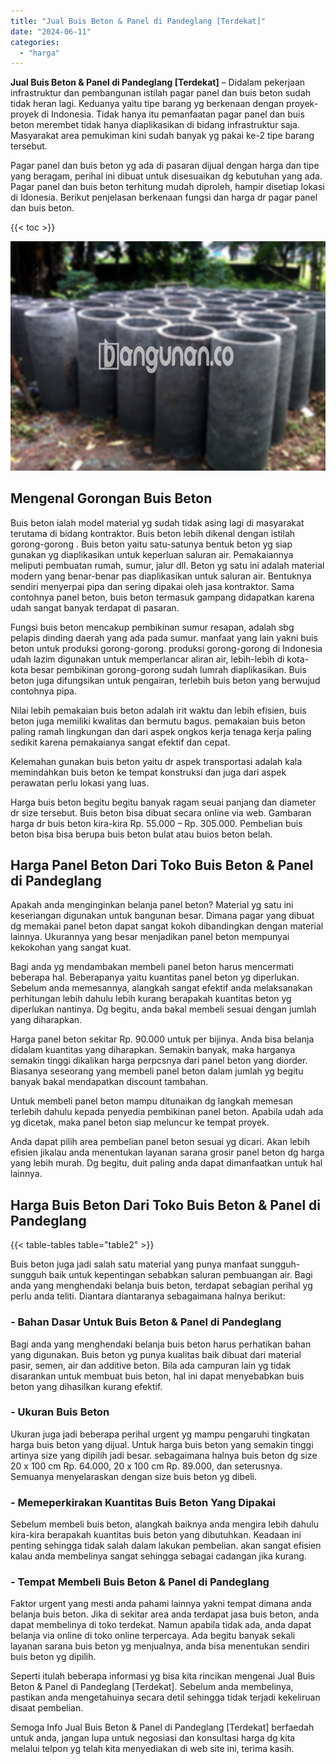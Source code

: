 ```yaml
---
title: "Jual Buis Beton & Panel di Pandeglang [Terdekat]"
date: "2024-06-11"
categories: 
  - "harga"
---
```


**Jual Buis Beton & Panel di Pandeglang \[Terdekat\]** – Didalam pekerjaan infrastruktur dan pembangunan istilah pagar panel dan buis beton sudah tidak heran lagi. Keduanya yaitu tipe barang yg berkenaan dengan proyek-proyek di Indonesia. Tidak hanya itu pemanfaatan pagar panel dan buis beton merembet tidak hanya diaplikasikan di bidang infrastruktur saja. Masyarakat area pemukiman kini sudah banyak yg pakai ke-2 tipe barang tersebut.

Pagar panel dan buis beton yg ada di pasaran dijual dengan harga dan tipe yang beragam, perihal ini dibuat untuk disesuaikan dg kebutuhan yang ada. Pagar panel dan buis beton terhitung mudah diproleh, hampir disetiap lokasi di Idonesia. Berikut penjelasan berkenaan fungsi dan harga dr pagar panel dan buis beton.

{{< toc >}}

![Jual Buis Beton & Panel di Pandeglang [Terdekat]](/images/jual-panel-buis-beton-murah-11.png)

## Mengenal Gorongan Buis Beton

Buis beton ialah model material yg sudah tidak asing lagi di masyarakat terutama di bidang kontraktor. Buis beton lebih dikenal dengan istilah gorong-gorong . Buis beton yaitu satu-satunya bentuk beton yg siap gunakan yg diaplikasikan untuk keperluan saluran air. Pemakaiannya meliputi pembuatan rumah, sumur, jalur dll. Beton yg satu ini adalah material modern yang benar-benar pas diaplikasikan untuk saluran air. Bentuknya sendiri menyerpai pipa dan sering dipakai oleh jasa kontraktor. Sama contohnya panel beton, buis beton termasuk gampang didapatkan karena udah sangat banyak terdapat di pasaran.

Fungsi buis beton mencakup pembikinan sumur resapan, adalah sbg pelapis dinding daerah yang ada pada sumur. manfaat yang lain yakni buis beton untuk produksi gorong-gorong. produksi gorong-gorong di Indonesia udah lazim digunakan untuk memperlancar aliran air, lebih-lebih di kota-kota besar pembikinan gorong-gorong sudah lumrah diaplikasikan. Buis beton juga difungsikan untuk pengairan, terlebih buis beton yang berwujud contohnya pipa.

Nilai lebih pemakaian buis beton adalah irit waktu dan lebih efisien, buis beton juga memiliki kwalitas dan bermutu bagus. pemakaian buis beton paling ramah lingkungan dan dari aspek ongkos kerja tenaga kerja paling sedikit karena pemakaianya sangat efektif dan cepat.

Kelemahan gunakan buis beton yaitu dr aspek transportasi adalah kala memindahkan buis beton ke tempat konstruksi dan juga dari aspek perawatan perlu lokasi yang luas.

Harga buis beton begitu begitu banyak ragam seuai panjang dan diameter dr size tersebut. Buis beton bisa dibuat secara online via web. Gambaran harga dr buis beton kira-kira Rp. 55.000 – Rp. 305.000. Pembelian buis beton bisa bisa berupa buis beton bulat atau buios beton belah.

## Harga Panel Beton Dari Toko Buis Beton & Panel di Pandeglang

Apakah anda menginginkan belanja panel beton? Material yg satu ini keseriangan digunakan untuk bangunan besar. Dimana pagar yang dibuat dg memakai panel beton dapat sangat kokoh dibandingkan dengan material lainnya. Ukurannya yang besar menjadikan panel beton mempunyai kekokohan yang sangat kuat.

Bagi anda yg mendambakan membeli panel beton harus mencermati beberapa hal. Beberapanya yaitu kuantitas panel beton yg diperlukan. Sebelum anda memesannya, alangkah sangat efektif anda melaksanakan perhitungan lebih dahulu lebih kurang berapakah kuantitas beton yg diperlukan nantinya. Dg begitu, anda bakal membeli sesuai dengan jumlah yang diharapkan.

Harga panel beton sekitar Rp. 90.000 untuk per bijinya. Anda bisa belanja didalam kuantitas yang diharapkan. Semakin banyak, maka harganya semakin tinggi dikalikan harga perpcsnya dari panel beton yang diorder. Biasanya seseorang yang membeli panel beton dalam jumlah yg begitu banyak bakal mendapatkan discount tambahan.

Untuk membeli panel beton mampu ditunaikan dg langkah memesan terlebih dahulu kepada penyedia pembikinan panel beton. Apabila udah ada yg dicetak, maka panel beton siap meluncur ke tempat proyek.

Anda dapat pilih area pembelian panel beton sesuai yg dicari. Akan lebih efisien jikalau anda menentukan layanan sarana grosir panel beton dg harga yang lebih murah. Dg begitu, duit paling anda dapat dimanfaatkan untuk hal lainnya.

## Harga Buis Beton Dari Toko Buis Beton & Panel di Pandeglang

{{< table-tables table="table2" >}}

Buis beton juga jadi salah satu material yang punya manfaat sungguh-sungguh baik untuk kepentingan sebabkan saluran pembuangan air. Bagi anda yang menghendaki belanja buis beton, terdapat sebagian perihal yg perlu anda teliti. Diantara diantaranya sebagaimana halnya berikut:

### \- Bahan Dasar Untuk Buis Beton & Panel di Pandeglang

Bagi anda yang menghendaki belanja buis beton harus perhatikan bahan yang digunakan. Buis beton yg punya kualitas baik dibuat dari material pasir, semen, air dan additive beton. Bila ada campuran lain yg tidak disarankan untuk membuat buis beton, hal ini dapat menyebabkan buis beton yang dihasilkan kurang efektif.

### \- Ukuran Buis Beton

Ukuran juga jadi beberapa perihal urgent yg mampu pengaruhi tingkatan harga buis beton yang dijual. Untuk harga buis beton yang semakin tinggi artinya size yang dipilih jadi besar. sebagaimana halnya buis beton dg size 20 x 100 cm Rp. 64.000, 20 x 100 cm Rp. 89.000, dan seterusnya. Semuanya menyelaraskan dengan size buis beton yg dibeli.

### \- Memeperkirakan Kuantitas Buis Beton Yang Dipakai

Sebelum membeli buis beton, alangkah baiknya anda mengira lebih dahulu kira-kira berapakah kuantitas buis beton yang dibutuhkan. Keadaan ini penting sehingga tidak salah dalam lakukan pembelian. akan sangat efisien kalau anda membelinya sangat sehingga sebagai cadangan jika kurang.

### \- Tempat Membeli Buis Beton & Panel di Pandeglang

Faktor urgent yang mesti anda pahami lainnya yakni tempat dimana anda belanja buis beton. Jika di sekitar area anda terdapat jasa buis beton, anda dapat membelinya di toko terdekat. Namun apabila tidak ada, anda dapat belanja via online di toko online terpercaya. Ada begitu banyak sekali layanan sarana buis beton yg menjualnya, anda bisa menentukan sendiri buis beton yg dipilih.

Seperti itulah beberapa informasi yg bisa kita rincikan mengenai Jual Buis Beton & Panel di Pandeglang \[Terdekat\]. Sebelum anda membelinya, pastikan anda mengetahuinya secara detil sehingga tidak terjadi kekeliruan disaat pembelian.

Semoga Info Jual Buis Beton & Panel di Pandeglang \[Terdekat\] berfaedah untuk anda, jangan lupa untuk negosiasi dan konsultasi harga dg kita melalui telpon yg telah kita menyediakan di web site ini, terima kasih.
